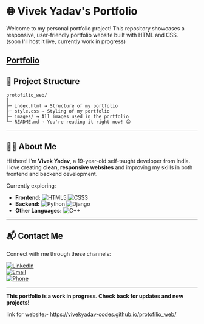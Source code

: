 # 🌐 Vivek Yadav's Portfolio

Welcome to my personal portfolio project! This repository showcases a responsive, user-friendly portfolio website built with HTML and CSS.
<br>
(soon I'll host it live, currently work in progress)


[Portfolio](https://vivekyadav-codes.github.io/protofilio_web/)
---

## 📂 Project Structure

```
protofilio_web/
│
├─ index.html → Structure of my portfolio
├─ style.css → Styling of my portfolio
├─ images/ → All images used in the portfolio
└─ README.md → You're reading it right now! 😉
```


---

## 🧑‍💻 About Me

Hi there! I’m **Vivek Yadav**, a 19-year-old self-taught developer from India.  
I love creating **clean, responsive websites** and improving my skills in both frontend and backend development.  

Currently exploring:  
- **Frontend:** ![HTML5](https://img.shields.io/badge/HTML5-E34F26?style=for-the-badge&logo=html5&logoColor=white) ![CSS3](https://img.shields.io/badge/CSS3-1572B6?style=for-the-badge&logo=css3&logoColor=white)  
- **Backend:** ![Python](https://img.shields.io/badge/Python-3776AB?style=for-the-badge&logo=python&logoColor=white) ![Django](https://img.shields.io/badge/Django-092E20?style=for-the-badge&logo=django&logoColor=white)  
- **Other Languages:** ![C++](https://img.shields.io/badge/C++-00599C?style=for-the-badge&logo=c%2B%2B&logoColor=white)  

---

## 📬 Contact Me

Connect with me through these channels:

[![LinkedIn](https://img.shields.io/badge/LinkedIn-0077B5?style=for-the-badge&logo=linkedin&logoColor=white)](https://www.linkedin.com/in/vivek-yadav-53b935325/)  
[![Email](https://img.shields.io/badge/Email-D14836?style=for-the-badge&logo=gmail&logoColor=white)](mailto:vy1222071936@gmail.com)  
[![Phone](https://img.shields.io/badge/Phone-25D366?style=for-the-badge&logo=whatsapp&logoColor=white)](tel:+919648220882)  

---

**This portfolio is a work in progress. Check back for updates and new projects!**

link for website:- https://vivekyadav-codes.github.io/protofilio_web/
